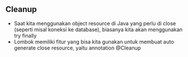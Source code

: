 ## Cleanup
* Saat kita menggunakan object resource di Java yang perlu di close (seperti misal koneksi ke database), biasanya kita akan menggunakan try finally
* Lombok memiliki fitur yang bisa kita gunakan untuk membuat auto generate close resource, yaitu annotation @Cleanup

